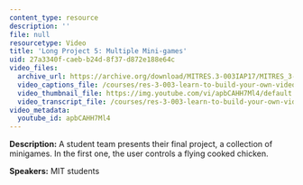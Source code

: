```yaml
---
content_type: resource
description: ''
file: null
resourcetype: Video
title: 'Long Project 5: Multiple Mini-games'
uid: 27a3340f-caeb-b24d-8f37-d872e188e64c
video_files:
  archive_url: https://archive.org/download/MITRES.3-003IAP17/MITRES_3-003IAP17_Long_Project_05_300k.mp4
  video_captions_file: /courses/res-3-003-learn-to-build-your-own-videogame-with-the-unity-game-engine-and-microsoft-kinect-january-iap-2017/8b9dddc6c8705d36a263e4fea9852ed6_apbCAHH7Ml4.vtt
  video_thumbnail_file: https://img.youtube.com/vi/apbCAHH7Ml4/default.jpg
  video_transcript_file: /courses/res-3-003-learn-to-build-your-own-videogame-with-the-unity-game-engine-and-microsoft-kinect-january-iap-2017/12e8d4fe49deb16a7cf507043dbfbc90_apbCAHH7Ml4.pdf
video_metadata:
  youtube_id: apbCAHH7Ml4
---
```


**Description:** A student team presents their final project, a collection of minigames. In the first one, the user controls a flying cooked chicken.

**Speakers:** MIT students